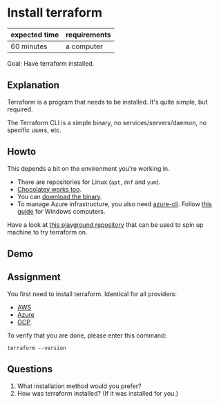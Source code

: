 # Install terraform

|expected time|requirements|
|-------------|------------|
| 60 minutes  | a computer |

Goal: Have terraform installed.

## Explanation

Terraform is a program that needs to be installed. It's quite simple, but required.

The Terraform CLI is a simple binary, no services/servers/daemon, no specific users, etc.

## Howto

This depends a bit on the environment you're working in.

- There are repositories for Linux (`apt`, `dnf` and `yum`).
- [Chocolatey works too](https://community.chocolatey.org/packages/terraform).
- You can [download the binary](https://releases.hashicorp.com/terraform/).
- To manage Azure infrastructure, you also need [azure-cli](https://pypi.org/project/azure-cli/). Follow [this guide](https://docs.microsoft.com/en-us/cli/azure/install-azure-cli-windows?tabs=azure-cli) for Windows computers.

Have a look at [this playground repository](https://github.com/robertdebock/terraform-playground) that can be used to spin up machine to try terraform on.

## Demo

## Assignment

You first need to install terraform. Identical for all providers:

- [AWS](https://learn.hashicorp.com/tutorials/terraform/install-cli?in=terraform/aws-get-started)
- [Azure](https://learn.hashicorp.com/tutorials/terraform/install-cli?in=terraform/azure-get-started)
- [GCP](https://learn.hashicorp.com/tutorials/terraform/install-cli?in=terraform/gcp-get-started).

To verify that you are done, please enter this command:

```shell
terraform --version
```

## Questions

1. What installation method would you prefer?
2. How was terraform installed? (If it was installed for you.)
